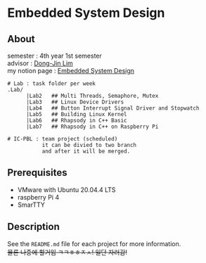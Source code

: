 # Embedded System Design
## About
semester : 4th year 1st semester
<br>
advisor : [Dong-Jin Lim](http://limdj.com/embedded.html) 
<br>
my notion page : [Embedded System Design](https://www.notion.so/Embedded-System-Design-f71baffc1fdc4cf4b9a74750de64e80a)
<br>
```
# Lab : task folder per week
.Lab/
      |Lab2   ## Multi Threads, Semaphore, Mutex
      |Lab3   ## Linux Device Drivers
      |Lab4   ## Button Interrupt Signal Driver and Stopwatch
      |Lab5   ## Building Linux Kernel
      |Lab6   ## Rhapsody in C++ Basic
      |Lab7   ## Rhapsody in C++ on Raspberry Pi
      
# IC-PBL : team project (scheduled) 
           it can be divied to two branch
           and after it will be merged.
```
## Prerequisites
- VMware with Ubuntu 20.04.4 LTS
- raspberry Pi 4
- SmarTTY
## Description
See the `README.md` file for each project for more information.
<br>
~~물론 나중에 할거임 ㅋㅋㅎㅎㅈㅅ! 일단 자러감!~~
